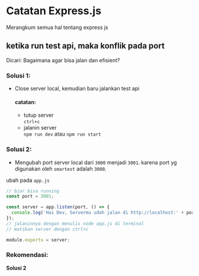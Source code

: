 <head>
<script src="https://kit.fontawesome.com/a38b3c3354.js" crossorigin="anonymous"></script>
</head>

# Catatan Express.js <i class="fa-brands fa-node-js"></i>
Merangkum semua hal tentang express js

## ketika run test api, maka konflik pada port
Dicari: Bagaimana agar bisa jalan dan efisient?

### Solusi 1:
- Close server local, kemudian baru jalankan test api
  #### catatan:
  - tutup server <br>
  `ctrl+c`
  - jalanin server <br>
  `npm run dev` atau `npm run start`
  

### Solusi 2:
- Mengubah port server local dari `3000` menjadi `3001`. karena port yg digunakan oleh `smartest` adalah `3000`.

ubah pada `app.js`
```js
// biar bisa running
const port = 3001;

const server = app.listen(port, () => {
  console.log('Hai Dev, Servermu udah jalan di http://localhost:' + port); // IP:127.0.0.1 -> domain=> localhost
});
// jalaninnya dengan menulis node app.js di terminal
// matikan server dengan ctrl+c

module.exports = server;

```

### Rekomendasi: 
**Solusi 2**